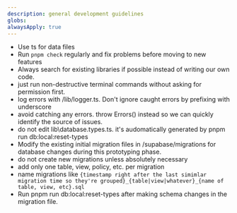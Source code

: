 ```yaml
---
description: general development guidelines
globs: 
alwaysApply: true
---
```

- Use ts for data files
- Run `pnpm check` regularly and fix problems before moving to new features 
- Always search for existing libraries if possible instead of writing our own code. 
- just run non-destructive terminal commands without asking for permission first. 
- log errors with /lib/logger.ts. Don't ignore caught errors by prefixing with underscore
- avoid catching any errors.  throw Errors() instead so we can quickly identify the source of issues. 
- do not edit lib\database.types.ts. it's audomatically generated by pnpm run db:local:reset-types
- Modify the existing initial migration files in /supabase/migrations for database changes during this prototyping phase.
- do not create new migrations unless absolutely necessary
- add only one table, view, policy, etc. per migration
- name migrations like `{timestamp right after the last simimlar migration time so they're grouped}_{table|view|whatever}_{name of table, view, etc}.sql`
- Run pnpm run db:local:reset-types after making schema changes in the migration file.


